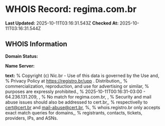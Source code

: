 # WHOIS Record: regima.com.br

**Last Updated:** 2025-10-11T03:16:31.543Z
**Checked At:** 2025-10-11T03:16:31.544Z

## WHOIS Information

**Domain Status:** 

**Name Server:** 

**text:** % Copyright (c) Nic.br - Use of this data is governed by the Use and, % Privacy Policy at https://registro.br/upp . Distribution,, % commercialization, reproduction, and use for advertising or similar, % purposes are expressly prohibited., % 2025-10-11T00:16:31-03:00 - 64.236.131.209, , % No match for regima.com.br, , % Security and mail abuse issues should also be addressed to cert.br,, % respectivelly to cert@cert.br and mail-abuse@cert.br, %, % whois.registro.br only accepts exact match queries for domains,, % registrants, contacts, tickets, providers, IPs, and ASNs.

